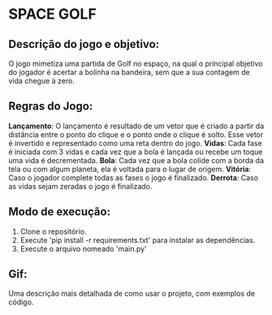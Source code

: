 # SPACE GOLF  

## Descrição do jogo e objetivo:

O jogo mimetiza uma partida de Golf no espaço, na qual o principal objetivo do jogador é acertar a bolinha na bandeira, sem que a sua contagem de vida chegue à zero.

## Regras do Jogo:

**Lançamento**: O lançamento é resultado de um vetor que é criado a partir da distância entre o ponto do clique e o ponto onde o clique é solto. Esse vetor é invertido e representado como uma reta dentro do jogo.
**Vidas**: Cada fase é iniciada com 3 vidas e cada vez que a bola é lançada ou recebe um toque uma vida é decrementada.
**Bola**: Cada vez que a bola colide com a borda da tela ou com algum planeta, ela é voltada para o lugar de origem.
**Vitória**: Caso o jogador complete todas as fases o jogo é finalizado.
**Derrota**: Caso as vidas sejam zeradas o jogo é finalizado.


## Modo de execução:

1. Clone o repositório.
2. Execute 'pip install -r requirements.txt' para instalar as dependências.
3. Execute o arquivo nomeado 'main.py'

## Gif:

Uma descrição mais detalhada de como usar o projeto, com exemplos de código.

